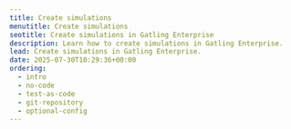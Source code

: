 ```yaml
---
title: Create simulations
menutitle: Create simulations
seotitle: Create simulations in Gatling Enterprise
description: Learn how to create simulations in Gatling Enterprise.
lead: Create simulations in Gatling Enterprise.
date: 2025-07-30T10:29:36+00:00
ordering:
  - intro
  - no-code
  - test-as-code
  - git-repository
  - optional-config
---
```

